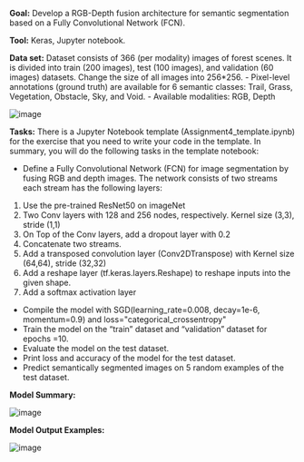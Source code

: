 **Goal:** Develop a RGB-Depth fusion architecture for semantic segmentation based on a Fully Convolutional Network (FCN).

**Tool:** Keras, Jupyter notebook.

**Data set:** Dataset consists of 366 (per modality) images of forest scenes. It is divided into train (200 images), test (100 images), and validation (60 images) datasets. Change the size of all images into
256*256.
           - Pixel-level annotations (ground truth) are available for 6 semantic classes: Trail, Grass, Vegetation, Obstacle, Sky, and Void.
           - Available modalities: RGB, Depth

![image](https://github.com/user-attachments/assets/54970592-65bf-48cf-b10f-74a508215bf3)

**Tasks:** There is a Jupyter Notebook template (Assignment4_template.ipynb) for the exercise that you need to write your code in the template. In summary, you will do the following tasks in the
template notebook:
- Define a Fully Convolutional Network (FCN) for image segmentation by fusing RGB and
depth images. The network consists of two streams each stream has the following layers:
1. Use the pre-trained ResNet50 on imageNet
2. Two Conv layers with 128 and 256 nodes, respectively. Kernel size (3,3), stride (1,1)
3. On Top of the Conv layers, add a dropout layer with 0.2
4. Concatenate two streams.
5. Add a transposed convolution layer (Conv2DTranspose) with Kernel size (64,64),
stride (32,32)
6. Add a reshape layer (tf.keras.layers.Reshape) to reshape inputs into the given shape.
7. Add a softmax activation layer
- Compile the model with SGD(learning_rate=0.008, decay=1e-6, momentum=0.9) and loss="categorical_crossentropy"
- Train the model on the “train” dataset and “validation” dataset for epochs =10.
- Evaluate the model on the test dataset.
- Print loss and accuracy of the model for the test dataset.
- Predict semantically segmented images on 5 random examples of the test dataset.

**Model Summary:**

![image](https://github.com/user-attachments/assets/7f96d6cc-5d4c-43fd-b2cd-e14be4f7b4b3)

**Model Output Examples:**

![image](https://github.com/user-attachments/assets/5df45677-8696-4371-926c-cce5f303a43e)
